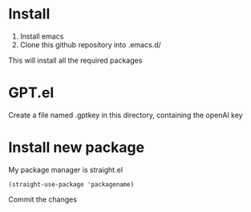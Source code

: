 # Install

1. Install emacs
2. Clone this github repository into .emacs.d/

This will install all the required packages

# GPT.el

Create a file named .gptkey in this directory, containing the openAI key

# Install new package

My package manager is straight.el
```
(straight-use-package 'packagename)
```

Commit the changes
